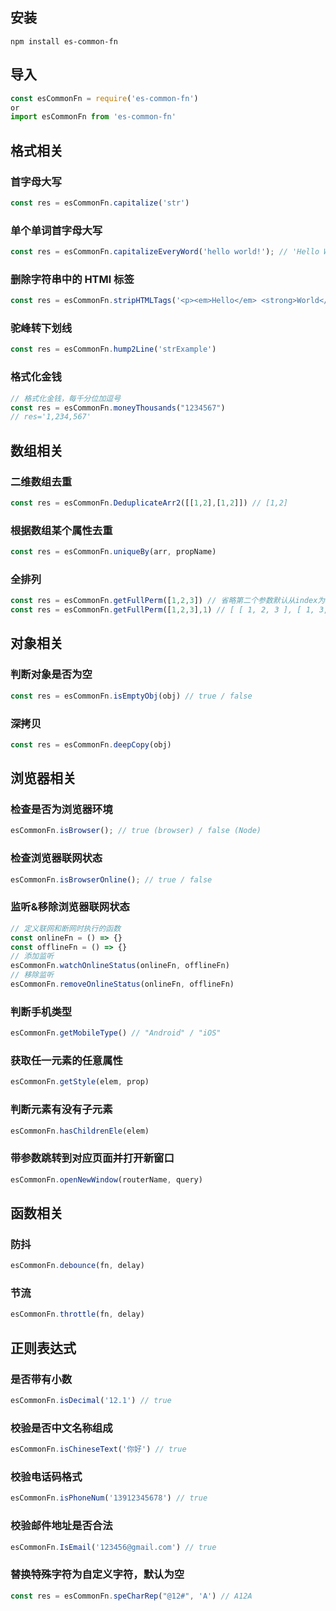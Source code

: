 ## 安装

```
npm install es-common-fn
```

## 导入

```js
const esCommonFn = require('es-common-fn')
or
import esCommonFn from 'es-common-fn'
```
## 格式相关

### 首字母大写
```javascript
const res = esCommonFn.capitalize('str')
```

### 单个单词首字母大写
```javascript
const res = esCommonFn.capitalizeEveryWord('hello world!'); // 'Hello World!'
```

### 删除字符串中的 HTMl 标签
```javascript
const res = esCommonFn.stripHTMLTags('<p><em>Hello</em> <strong>World</strong></p>'); // 'Hello World!'
```

### 驼峰转下划线
```javascript
const res = esCommonFn.hump2Line('strExample')
```

### 格式化金钱
```javascript
// 格式化金钱，每千分位加逗号
const res = esCommonFn.moneyThousands("1234567")
// res='1,234,567'
```

## 数组相关

### 二维数组去重
```javascript
const res = esCommonFn.DeduplicateArr2([[1,2],[1,2]]) // [1,2]
```
### 根据数组某个属性去重
```javascript
const res = esCommonFn.uniqueBy(arr, propName)
```
### 全排列
```javascript
const res = esCommonFn.getFullPerm([1,2,3]) // 省略第二个参数默认从index为0开始全排列 [[ 1, 2, 3 ],[ 1, 3, 2 ],[ 2, 1, 3 ],[ 2, 3, 1 ],[ 3, 2, 1 ],[ 3, 1, 2 ]]
const res = esCommonFn.getFullPerm([1,2,3],1) // [ [ 1, 2, 3 ], [ 1, 3, 2 ] ]
```

## 对象相关

### 判断对象是否为空
```javascript
const res = esCommonFn.isEmptyObj(obj) // true / false
```
### 深拷贝
```javascript
const res = esCommonFn.deepCopy(obj)
```

## 浏览器相关

### 检查是否为浏览器环境
```js
esCommonFn.isBrowser(); // true (browser) / false (Node)
```
### 检查浏览器联网状态
```js
esCommonFn.isBrowserOnline(); // true / false
```

### 监听&移除浏览器联网状态
```js
// 定义联网和断网时执行的函数
const onlineFn = () => {}
const offlineFn = () => {}
// 添加监听
esCommonFn.watchOnlineStatus(onlineFn, offlineFn)
// 移除监听
esCommonFn.removeOnlineStatus(onlineFn, offlineFn)
```

### 判断手机类型
```javascript
esCommonFn.getMobileType() // "Android" / "iOS"
```

### 获取任一元素的任意属性
```javascript
esCommonFn.getStyle(elem, prop)
```

### 判断元素有没有子元素
```javascript
esCommonFn.hasChildrenEle(elem)
```

### 带参数跳转到对应页面并打开新窗口
```javascript
esCommonFn.openNewWindow(routerName, query)
```

## 函数相关

### 防抖
```javascript
esCommonFn.debounce(fn, delay)
```

### 节流
```javascript
esCommonFn.throttle(fn, delay)
```

## 正则表达式

### 是否带有小数
```javascript
esCommonFn.isDecimal('12.1') // true
```

### 校验是否中文名称组成
```javascript
esCommonFn.isChineseText('你好') // true
```

### 校验电话码格式
```javascript
esCommonFn.isPhoneNum('13912345678') // true
```

### 校验邮件地址是否合法
```javascript
esCommonFn.IsEmail('123456@gmail.com') // true
```

### 替换特殊字符为自定义字符，默认为空
```javascript
const res = esCommonFn.speCharRep("@12#", 'A') // A12A
```
